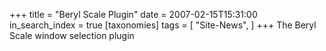 +++
title = "Beryl Scale Plugin"
date = 2007-02-15T15:31:00
in_search_index = true
[taxonomies]
tags = [
"Site-News",
]
+++
The Beryl Scale window selection plugin

